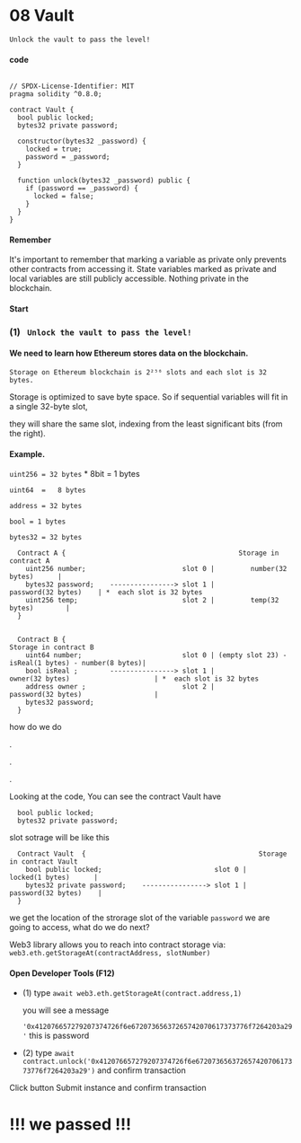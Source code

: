 # 08 Vault

```
Unlock the vault to pass the level!
```
####  code
```

// SPDX-License-Identifier: MIT
pragma solidity ^0.8.0;

contract Vault {
  bool public locked;
  bytes32 private password;

  constructor(bytes32 _password) {
    locked = true;
    password = _password;
  }

  function unlock(bytes32 _password) public {
    if (password == _password) {
      locked = false;
    }
  }
}

```

#### Remember
It's important to remember that marking a variable as private only prevents other contracts from accessing it. State variables marked as private and local variables are still publicly accessible.
 Nothing  private in the blockchain.
#### Start 


### (1) ` Unlock the vault to pass the level!`

#### We need to learn how Ethereum stores data on the blockchain.

```
Storage on Ethereum blockchain is 2²⁵⁶ slots and each slot is 32 bytes.
```

Storage is optimized to save byte space. So if sequential variables will fit in a single 32-byte slot, 

they will share the same slot, indexing from the least significant bits (from the right).

#### Example.
`uint256 = 32 bytes`    * 8bit = 1 bytes


`uint64  =   8 bytes`


`address = 32 bytes`


`bool = 1 bytes`


`bytes32 = 32 bytes`


```
  Contract A {                                           Storage in contract A
    uint256 number;                        slot 0 |         number(32 bytes)      |
    bytes32 password;    ----------------> slot 1 |         password(32 bytes)    | *  each slot is 32 bytes
    uint256 temp;                          slot 2 |         temp(32 bytes)        |
  }


  Contract B {                                                    Storage in contract B
    uint64 number;                         slot 0 | (empty slot 23) - isReal(1 bytes) - number(8 bytes)|
    bool isReal ;        ----------------> slot 1 |                owner(32 bytes)                     | *  each slot is 32 bytes
    address owner ;                        slot 2 |                password(32 bytes)                  | 
    bytes32 password;                       
  }
```
how do we do

.

.


.

Looking at the code, You can see  the contract Vault have 
```
  bool public locked;
  bytes32 private password;
```

slot sotrage will be like this

```
  Contract Vault  {                                           Storage in contract Vault 
    bool public locked;                            slot 0 |      locked(1 bytes)      |
    bytes32 private password;    ----------------> slot 1 |      password(32 bytes)    | 
  }
```


we get the location of the strorage slot of the variable `password` we are going to access, what do we do next?

Web3 library allows you to reach into contract storage via:  `web3.eth.getStorageAt(contractAddress, slotNumber)`

#### Open Developer Tools (F12)

- (1)  type `await web3.eth.getStorageAt(contract.address,1)` 

   you will see a message 
   
   `'0x412076657279207374726f6e67207365637265742070617373776f7264203a29'` this is password 
   
- (2)  type `await contract.unlock('0x412076657279207374726f6e67207365637265742070617373776f7264203a29')` and confirm transaction


Click button Submit instance and confirm transaction

# !!! we passed !!!


